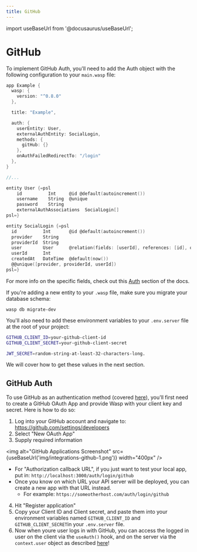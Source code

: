 ```yaml
---
title: GitHub
---
```


import useBaseUrl from '@docusaurus/useBaseUrl';

# GitHub

To implement GitHub Auth, you'll need to add the Auth object with the following configuration to your `main.wasp` file:
```c title="main.wasp"
app Example {
  wasp: {
    version: "^0.8.0"
  },

  title: "Example",

  auth: {
    userEntity: User,
    externalAuthEntity: SocialLogin,
    methods: {
      gitHub: {}
    },
    onAuthFailedRedirectTo: "/login"
  },
}

//...

entity User {=psl
    id          Int     @id @default(autoincrement())
    username    String  @unique
    password    String
    externalAuthAssociations  SocialLogin[]
psl=}

entity SocialLogin {=psl
  id          Int       @id @default(autoincrement())
  provider    String
  providerId  String
  user        User      @relation(fields: [userId], references: [id], onDelete: Cascade)
  userId      Int
  createdAt   DateTime  @default(now())
  @@unique([provider, providerId, userId])
psl=}
```

For more info on the specific fields, check out this [Auth](../language/features#social-login-providers-oauth-20) section of the docs.

If you're adding a new entity to your `.wasp` file, make sure you migrate your database schema:
```shell
wasp db migrate-dev
```

You'll also need to add these environment variables to your `.env.server` file at the root of your project:

```bash title=".env.server"
GITHUB_CLIENT_ID=your-github-client-id
GITHUB_CLIENT_SECRET=your-github-client-secret

JWT_SECRET=random-string-at-least-32-characters-long.
```
We will cover how to get these values in the next section.


## GitHub Auth

To use GitHub as an authentication method (covered [here](/docs/language/features#social-login-providers-oauth-20)), you'll first need to create a GitHub OAuth App and provide Wasp with your client key and secret. Here is how to do so:

1. Log into your GitHub account and navigate to: https://github.com/settings/developers
2. Select "New OAuth App"
3. Supply required information

  <img alt="GitHub Applications Screenshot"
      src={useBaseUrl('img/integrations-github-1.png')}
      width="400px"
  />

  - For "Authorization callback URL", if you just want to test your local app, put in: `http://localhost:3000/auth/login/github`
  - Once you know on which URL your API server will be deployed, you can create a new app with that URL instead.
      - For example: `https://someotherhost.com/auth/login/github`
4. Hit "Register application"
5. Copy your Client ID and Client secret, and paste them into your environment variables named `GITHUB_CLIENT_ID` and `GITHUB_CLIENT_SECRET`in your `.env.server` file.
6. Now when youre user logs in with GitHub, you can access the logged in user on the client via the `useAuth()` hook, and on the server via the `context.user` object as described [here](/docs/language/features#accessing-the-currently-logged-in-user)!


